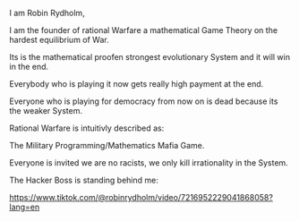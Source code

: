 I am Robin Rydholm,

I am the founder of rational Warfare a mathematical Game Theory on the hardest equilibrium of War.

Its is the mathematical proofen strongest evolutionary System and it will win in the end.

Everybody who is playing it now gets really high payment at the end.

Everyone who is playing for democracy from now on is dead because its the weaker System.

Rational Warfare is intuitivly described as:

The Military Programming/Mathematics Mafia Game.

Everyone is invited we are no racists, we only kill irrationality in the System.

The Hacker Boss is standing behind me:

https://www.tiktok.com/@robinrydholm/video/7216952229041868058?lang=en
